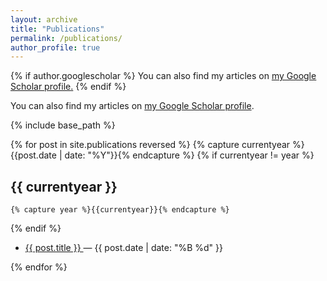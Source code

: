 ```yaml
---
layout: archive
title: "Publications"
permalink: /publications/
author_profile: true
---
```


{% if author.googlescholar %}
  You can also find my articles on <u><a href="{{author.googlescholar}}">my Google Scholar profile</a>.</u>
{% endif %}

You can also find my articles on <a href="https://scholar.google.com/citations?user=YCHJZOMAAAAJ&hl=en">my Google Scholar profile</a>.

{% include base_path %}

<!-- {% for post in site.publications reversed %}
  {% capture year %}{{ post.date | date: '%Y' }}{% endcapture %}
  {% if year != written_year %}
    <h1 id="{{ year | slugify }}" class="archive__subtitle">{{ year }}</h1>
    {% capture written_year %}{{ year }}{% endcapture %}
  {% endif %}
  {% include archive-single.html %}
{% endfor %} -->


{% for post in site.publications reversed %}
  {% capture currentyear %}{{post.date | date: "%Y"}}{% endcapture %}
  {% if currentyear != year %}
     <h2>{{ currentyear }}</h2>
     
    {% capture year %}{{currentyear}}{% endcapture %} 
  {% endif %}
  <ul class="posts-in-year">
    <li><p><a href="{{ post.url | prepend: site.baseurl }}">{{ post.title }}    </a> &mdash; {{ post.date | date: "%B %d" }}</p></li>
  </ul>
{% endfor %}

